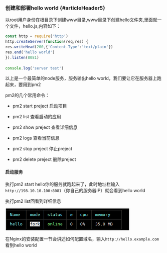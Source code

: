 ### 创建和部署hello world {#articleHeader5}

以root用户身份在根目录下创建www目录,www目录下创建hello文件夹,里面就一个文件，hello.js,内容如下：

```javascript
const http = require('http')
http.createServer(function(req,res) {
res.writeHead(200,{'Content-Type':'text/plain'})
res.end('hello world')
}).listen(8081)

console.log('server test')
```

以上是一个最简单的node服务，服务输出hello world，我们要让它在服务器上跑起来，要用到pm2

pm2的几个常用命令：

* pm2 start preject   启动项目

* pm2 list 查看启动的应用

* pm2 show preject   查看详细信息

* pm2 logs 查看当前信息

* pm2 stop preject  停止preject

* pm2 delete preject 删除preject

#### 启动服务

执行pm2 start hello你的服务就跑起来了，此时地址栏输入`http://198.10.10.100:8081`（你自己的服务器IP）就会看到hello world

执行pm2 list回看到详细信息

![](/assets/2017-12-01_174154.png)

在Nginx的安装配置一节会讲述如何配置域名，输入`http://hello.example.com`看到hello world


